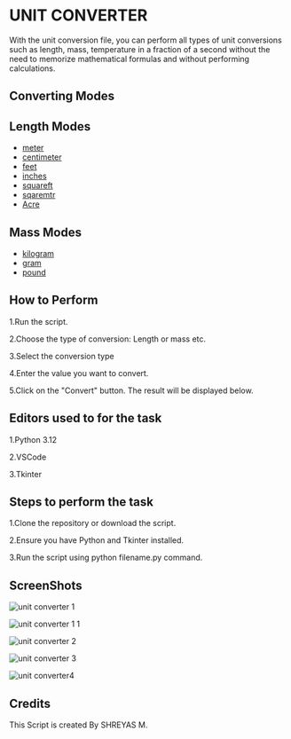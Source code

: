 # UNIT CONVERTER

With the unit conversion file, you can perform all types of unit conversions such as length, mass, temperature in a fraction of a second without the need to memorize mathematical formulas and without performing calculations.

## Converting Modes

## Length Modes

 - [meter](https://awesomeopensource.com/project/elangosundar/awesome-README-templates)
 - [centimeter](https://github.com/matiassingers/awesome-readme)
 - [feet](https://bulldogjob.com/news/449-how-to-write-a-good-readme-for-your-github-project)
 - [inches](https://awesomeopensource.com/project/elangosundar/awesome-README-templates)
 - [squareft](https://awesomeopensource.com/project/elangosundar/awesome-README-templates)
 - [sqaremtr](https://awesomeopensource.com/project/elangosundar/awesome-README-templates)
 - [Acre](https://awesomeopensource.com/project/elangosundar/awesome-README-templates)

## Mass Modes
 - [kilogram](https://awesomeopensource.com/project/elangosundar/awesome-README-templates)
 - [gram](https://github.com/matiassingers/awesome-readme)
 - [pound](https://bulldogjob.com/news/449-how-to-write-a-good-readme-for-your-github-project)
## How to Perform

1.Run the script.

2.Choose the type of conversion: Length or mass etc.

3.Select the conversion type

4.Enter the value you want to convert.

5.Click on the "Convert" button. The result will be displayed below.

## Editors used to for the task

1.Python 3.12

2.VSCode

3.Tkinter

## Steps to perform the task

1.Clone the repository or download the script.

2.Ensure you have Python and Tkinter installed.

3.Run the script using python filename.py command.

## ScreenShots

![unit converter 1](https://github.com/Shreyas-4510/unit-converter-project/assets/159771169/4a998677-9528-47db-9773-56ee7fd5cd2b)

![unit converter 1 1](https://github.com/Shreyas-4510/unit-converter-project/assets/159771169/a12e54c7-bdb4-4600-b900-00756591b209)

![unit converter 2](https://github.com/Shreyas-4510/unit-converter-project/assets/159771169/47e95f80-3105-4cc6-a15a-19950626a339)

![unit converter 3](https://github.com/Shreyas-4510/unit-converter-project/assets/159771169/ae03325f-d84c-4264-a4f7-61f426d9db07)


![unit converter4](https://github.com/Shreyas-4510/unit-converter-project/assets/159771169/0516acdf-058c-4c18-b496-d226ac7951ed)


## Credits


This Script is created By SHREYAS M.




